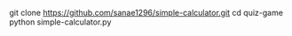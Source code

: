 git clone https://github.com/sanae1296/simple-calculator.git 
cd quiz-game 
python simple-calculator.py

